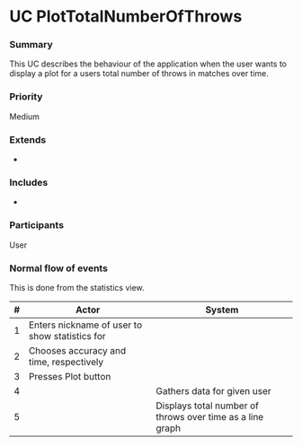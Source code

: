 # UC PlotTotalNumberOfThrows

### Summary
This UC describes the behaviour of the application when the user wants to display a plot for a users total number of throws in matches over time.

### Priority
Medium

### Extends
-

### Includes
-

### Participants
User

### Normal flow of events
This is done from the statistics view.

| # | Actor                                          | System                                                               |
|---|------------------------------------------------|----------------------------------------------------------------------|
| 1 | Enters nickname of user to show statistics for |                                                                      |
| 2 | Chooses accuracy and time, respectively        |                                                                      |
| 3 | Presses Plot button                            |                                                                      |
| 4 |                                                | Gathers data for given user                                          |
| 5 |                                                | Displays total number of throws over time as a line graph            |
